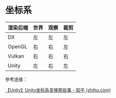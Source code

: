 # 坐标系

| 渲染后端 | 世界 | 观察 | 裁剪 |
| -------- | ---- | ---- | ---- |
| DX       | 左   | 左   | 左   |
| OpenGL   | 右   | 右   | 左   |
| Vulkan   | 右   | 右   | 右   |
| Unity    | 左   | 右   | 左   |



参考连接：

[【Unity】Unity坐标系变换那些事 - 知乎 (zhihu.com)](https://zhuanlan.zhihu.com/p/438828654)
